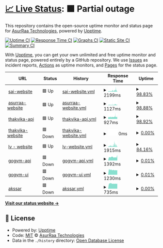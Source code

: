 # [📈 Live Status](https://AsurRaa.github.io/status): <!--live status--> **🟧 Partial outage**

This repository contains the open-source uptime monitor and status page for [AsurRaa Technologies](engineer.asurraa.com), powered by [Upptime](https://github.com/upptime/upptime).

[![Uptime CI](https://github.com/AsurRaa/status/workflows/Uptime%20CI/badge.svg)](https://github.com/upptime/upptime/actions?query=workflow%3A%22Uptime+CI%22)
[![Response Time CI](https://github.com/AsurRaa/status/workflows/Response%20Time%20CI/badge.svg)](https://github.com/upptime/upptime/actions?query=workflow%3A%22Response+Time+CI%22)
[![Graphs CI](https://github.com/AsurRaa/status/workflows/Graphs%20CI/badge.svg)](https://github.com/upptime/upptime/actions?query=workflow%3A%22Graphs+CI%22)
[![Static Site CI](https://github.com/AsurRaa/status/workflows/Static%20Site%20CI/badge.svg)](https://github.com/upptime/upptime/actions?query=workflow%3A%22Static+Site+CI%22)
[![Summary CI](https://github.com/AsurRaa/status/workflows/Summary%20CI/badge.svg)](https://github.com/upptime/upptime/actions?query=workflow%3A%22Summary+CI%22)

With [Upptime](https://upptime.js.org), you can get your own unlimited and free uptime monitor and status page, powered entirely by a GitHub repository. We use [Issues](https://github.com/AsurRaa/status/issues) as incident reports, [Actions](https://github.com/AsurRaa/status/actions) as uptime monitors, and [Pages](https://AsurRaa.github.io/status) for the status page.

<!--start: status pages-->
<!-- This summary is generated by Upptime (https://github.com/upptime/upptime) -->
<!-- Do not edit this manually, your changes will be overwritten -->
<!-- prettier-ignore -->
| URL | Status | History | Response Time | Uptime |
| --- | ------ | ------- | ------------- | ------ |
| <img alt="" src="https://favicons.githubusercontent.com/saicambodianartist.com" height="13"> [sai-website](https://saicambodianartist.com) | 🟩 Up | [sai-website.yml](https://github.com/AsurRaa/status/commits/master/history/sai-website.yml) | <details><summary><img alt="Response time graph" src="./graphs/sai-website/response-time-week.png" height="20"> 2199ms</summary><br><a href="https://status.asurraa.com/history/sai-website"><img alt="Response time 2063" src="https://img.shields.io/endpoint?url=https%3A%2F%2Fraw.githubusercontent.com%2FAsurRaa%2Fstatus%2Fmaster%2Fapi%2Fsai-website%2Fresponse-time.json"></a><br><a href="https://status.asurraa.com/history/sai-website"><img alt="24-hour response time 2087" src="https://img.shields.io/endpoint?url=https%3A%2F%2Fraw.githubusercontent.com%2FAsurRaa%2Fstatus%2Fmaster%2Fapi%2Fsai-website%2Fresponse-time-day.json"></a><br><a href="https://status.asurraa.com/history/sai-website"><img alt="7-day response time 2199" src="https://img.shields.io/endpoint?url=https%3A%2F%2Fraw.githubusercontent.com%2FAsurRaa%2Fstatus%2Fmaster%2Fapi%2Fsai-website%2Fresponse-time-week.json"></a><br><a href="https://status.asurraa.com/history/sai-website"><img alt="30-day response time 2063" src="https://img.shields.io/endpoint?url=https%3A%2F%2Fraw.githubusercontent.com%2FAsurRaa%2Fstatus%2Fmaster%2Fapi%2Fsai-website%2Fresponse-time-month.json"></a><br><a href="https://status.asurraa.com/history/sai-website"><img alt="1-year response time 2063" src="https://img.shields.io/endpoint?url=https%3A%2F%2Fraw.githubusercontent.com%2FAsurRaa%2Fstatus%2Fmaster%2Fapi%2Fsai-website%2Fresponse-time-year.json"></a></details> | <details><summary><a href="https://status.asurraa.com/history/sai-website">98.83%</a></summary><a href="https://status.asurraa.com/history/sai-website"><img alt="All-time uptime 99.01%" src="https://img.shields.io/endpoint?url=https%3A%2F%2Fraw.githubusercontent.com%2FAsurRaa%2Fstatus%2Fmaster%2Fapi%2Fsai-website%2Fuptime.json"></a><br><a href="https://status.asurraa.com/history/sai-website"><img alt="24-hour uptime 96.31%" src="https://img.shields.io/endpoint?url=https%3A%2F%2Fraw.githubusercontent.com%2FAsurRaa%2Fstatus%2Fmaster%2Fapi%2Fsai-website%2Fuptime-day.json"></a><br><a href="https://status.asurraa.com/history/sai-website"><img alt="7-day uptime 98.83%" src="https://img.shields.io/endpoint?url=https%3A%2F%2Fraw.githubusercontent.com%2FAsurRaa%2Fstatus%2Fmaster%2Fapi%2Fsai-website%2Fuptime-week.json"></a><br><a href="https://status.asurraa.com/history/sai-website"><img alt="30-day uptime 99.01%" src="https://img.shields.io/endpoint?url=https%3A%2F%2Fraw.githubusercontent.com%2FAsurRaa%2Fstatus%2Fmaster%2Fapi%2Fsai-website%2Fuptime-month.json"></a><br><a href="https://status.asurraa.com/history/sai-website"><img alt="1-year uptime 99.01%" src="https://img.shields.io/endpoint?url=https%3A%2F%2Fraw.githubusercontent.com%2FAsurRaa%2Fstatus%2Fmaster%2Fapi%2Fsai-website%2Fuptime-year.json"></a></details>
| <img alt="" src="https://favicons.githubusercontent.com/asurraa.com" height="13"> [asurraa-website](https://asurraa.com) | 🟩 Up | [asurraa-website.yml](https://github.com/AsurRaa/status/commits/master/history/asurraa-website.yml) | <details><summary><img alt="Response time graph" src="./graphs/asurraa-website/response-time-week.png" height="20"> 1127ms</summary><br><a href="https://status.asurraa.com/history/asurraa-website"><img alt="Response time 1121" src="https://img.shields.io/endpoint?url=https%3A%2F%2Fraw.githubusercontent.com%2FAsurRaa%2Fstatus%2Fmaster%2Fapi%2Fasurraa-website%2Fresponse-time.json"></a><br><a href="https://status.asurraa.com/history/asurraa-website"><img alt="24-hour response time 1023" src="https://img.shields.io/endpoint?url=https%3A%2F%2Fraw.githubusercontent.com%2FAsurRaa%2Fstatus%2Fmaster%2Fapi%2Fasurraa-website%2Fresponse-time-day.json"></a><br><a href="https://status.asurraa.com/history/asurraa-website"><img alt="7-day response time 1127" src="https://img.shields.io/endpoint?url=https%3A%2F%2Fraw.githubusercontent.com%2FAsurRaa%2Fstatus%2Fmaster%2Fapi%2Fasurraa-website%2Fresponse-time-week.json"></a><br><a href="https://status.asurraa.com/history/asurraa-website"><img alt="30-day response time 1121" src="https://img.shields.io/endpoint?url=https%3A%2F%2Fraw.githubusercontent.com%2FAsurRaa%2Fstatus%2Fmaster%2Fapi%2Fasurraa-website%2Fresponse-time-month.json"></a><br><a href="https://status.asurraa.com/history/asurraa-website"><img alt="1-year response time 1121" src="https://img.shields.io/endpoint?url=https%3A%2F%2Fraw.githubusercontent.com%2FAsurRaa%2Fstatus%2Fmaster%2Fapi%2Fasurraa-website%2Fresponse-time-year.json"></a></details> | <details><summary><a href="https://status.asurraa.com/history/asurraa-website">98.88%</a></summary><a href="https://status.asurraa.com/history/asurraa-website"><img alt="All-time uptime 97.18%" src="https://img.shields.io/endpoint?url=https%3A%2F%2Fraw.githubusercontent.com%2FAsurRaa%2Fstatus%2Fmaster%2Fapi%2Fasurraa-website%2Fuptime.json"></a><br><a href="https://status.asurraa.com/history/asurraa-website"><img alt="24-hour uptime 96.41%" src="https://img.shields.io/endpoint?url=https%3A%2F%2Fraw.githubusercontent.com%2FAsurRaa%2Fstatus%2Fmaster%2Fapi%2Fasurraa-website%2Fuptime-day.json"></a><br><a href="https://status.asurraa.com/history/asurraa-website"><img alt="7-day uptime 98.88%" src="https://img.shields.io/endpoint?url=https%3A%2F%2Fraw.githubusercontent.com%2FAsurRaa%2Fstatus%2Fmaster%2Fapi%2Fasurraa-website%2Fuptime-week.json"></a><br><a href="https://status.asurraa.com/history/asurraa-website"><img alt="30-day uptime 97.18%" src="https://img.shields.io/endpoint?url=https%3A%2F%2Fraw.githubusercontent.com%2FAsurRaa%2Fstatus%2Fmaster%2Fapi%2Fasurraa-website%2Fuptime-month.json"></a><br><a href="https://status.asurraa.com/history/asurraa-website"><img alt="1-year uptime 97.18%" src="https://img.shields.io/endpoint?url=https%3A%2F%2Fraw.githubusercontent.com%2FAsurRaa%2Fstatus%2Fmaster%2Fapi%2Fasurraa-website%2Fuptime-year.json"></a></details>
| <img alt="" src="https://favicons.githubusercontent.com/thakvika-api-dev.asurraa.com" height="13"> [thakvika-api](https://thakvika-api-dev.asurraa.com) | 🟩 Up | [thakvika-api.yml](https://github.com/AsurRaa/status/commits/master/history/thakvika-api.yml) | <details><summary><img alt="Response time graph" src="./graphs/thakvika-api/response-time-week.png" height="20"> 927ms</summary><br><a href="https://status.asurraa.com/history/thakvika-api"><img alt="Response time 919" src="https://img.shields.io/endpoint?url=https%3A%2F%2Fraw.githubusercontent.com%2FAsurRaa%2Fstatus%2Fmaster%2Fapi%2Fthakvika-api%2Fresponse-time.json"></a><br><a href="https://status.asurraa.com/history/thakvika-api"><img alt="24-hour response time 929" src="https://img.shields.io/endpoint?url=https%3A%2F%2Fraw.githubusercontent.com%2FAsurRaa%2Fstatus%2Fmaster%2Fapi%2Fthakvika-api%2Fresponse-time-day.json"></a><br><a href="https://status.asurraa.com/history/thakvika-api"><img alt="7-day response time 927" src="https://img.shields.io/endpoint?url=https%3A%2F%2Fraw.githubusercontent.com%2FAsurRaa%2Fstatus%2Fmaster%2Fapi%2Fthakvika-api%2Fresponse-time-week.json"></a><br><a href="https://status.asurraa.com/history/thakvika-api"><img alt="30-day response time 919" src="https://img.shields.io/endpoint?url=https%3A%2F%2Fraw.githubusercontent.com%2FAsurRaa%2Fstatus%2Fmaster%2Fapi%2Fthakvika-api%2Fresponse-time-month.json"></a><br><a href="https://status.asurraa.com/history/thakvika-api"><img alt="1-year response time 919" src="https://img.shields.io/endpoint?url=https%3A%2F%2Fraw.githubusercontent.com%2FAsurRaa%2Fstatus%2Fmaster%2Fapi%2Fthakvika-api%2Fresponse-time-year.json"></a></details> | <details><summary><a href="https://status.asurraa.com/history/thakvika-api">98.92%</a></summary><a href="https://status.asurraa.com/history/thakvika-api"><img alt="All-time uptime 88.74%" src="https://img.shields.io/endpoint?url=https%3A%2F%2Fraw.githubusercontent.com%2FAsurRaa%2Fstatus%2Fmaster%2Fapi%2Fthakvika-api%2Fuptime.json"></a><br><a href="https://status.asurraa.com/history/thakvika-api"><img alt="24-hour uptime 96.51%" src="https://img.shields.io/endpoint?url=https%3A%2F%2Fraw.githubusercontent.com%2FAsurRaa%2Fstatus%2Fmaster%2Fapi%2Fthakvika-api%2Fuptime-day.json"></a><br><a href="https://status.asurraa.com/history/thakvika-api"><img alt="7-day uptime 98.92%" src="https://img.shields.io/endpoint?url=https%3A%2F%2Fraw.githubusercontent.com%2FAsurRaa%2Fstatus%2Fmaster%2Fapi%2Fthakvika-api%2Fuptime-week.json"></a><br><a href="https://status.asurraa.com/history/thakvika-api"><img alt="30-day uptime 88.74%" src="https://img.shields.io/endpoint?url=https%3A%2F%2Fraw.githubusercontent.com%2FAsurRaa%2Fstatus%2Fmaster%2Fapi%2Fthakvika-api%2Fuptime-month.json"></a><br><a href="https://status.asurraa.com/history/thakvika-api"><img alt="1-year uptime 88.74%" src="https://img.shields.io/endpoint?url=https%3A%2F%2Fraw.githubusercontent.com%2FAsurRaa%2Fstatus%2Fmaster%2Fapi%2Fthakvika-api%2Fuptime-year.json"></a></details>
| <img alt="" src="https://favicons.githubusercontent.com/thakvika.asurraa.com" height="13"> [thakvika-website](https://thakvika.asurraa.com) | 🟥 Down | [thakvika-website.yml](https://github.com/AsurRaa/status/commits/master/history/thakvika-website.yml) | <details><summary><img alt="Response time graph" src="./graphs/thakvika-website/response-time-week.png" height="20"> 0ms</summary><br><a href="https://status.asurraa.com/history/thakvika-website"><img alt="Response time 0" src="https://img.shields.io/endpoint?url=https%3A%2F%2Fraw.githubusercontent.com%2FAsurRaa%2Fstatus%2Fmaster%2Fapi%2Fthakvika-website%2Fresponse-time.json"></a><br><a href="https://status.asurraa.com/history/thakvika-website"><img alt="24-hour response time 0" src="https://img.shields.io/endpoint?url=https%3A%2F%2Fraw.githubusercontent.com%2FAsurRaa%2Fstatus%2Fmaster%2Fapi%2Fthakvika-website%2Fresponse-time-day.json"></a><br><a href="https://status.asurraa.com/history/thakvika-website"><img alt="7-day response time 0" src="https://img.shields.io/endpoint?url=https%3A%2F%2Fraw.githubusercontent.com%2FAsurRaa%2Fstatus%2Fmaster%2Fapi%2Fthakvika-website%2Fresponse-time-week.json"></a><br><a href="https://status.asurraa.com/history/thakvika-website"><img alt="30-day response time 0" src="https://img.shields.io/endpoint?url=https%3A%2F%2Fraw.githubusercontent.com%2FAsurRaa%2Fstatus%2Fmaster%2Fapi%2Fthakvika-website%2Fresponse-time-month.json"></a><br><a href="https://status.asurraa.com/history/thakvika-website"><img alt="1-year response time 0" src="https://img.shields.io/endpoint?url=https%3A%2F%2Fraw.githubusercontent.com%2FAsurRaa%2Fstatus%2Fmaster%2Fapi%2Fthakvika-website%2Fresponse-time-year.json"></a></details> | <details><summary><a href="https://status.asurraa.com/history/thakvika-website">0.00%</a></summary><a href="https://status.asurraa.com/history/thakvika-website"><img alt="All-time uptime 0.00%" src="https://img.shields.io/endpoint?url=https%3A%2F%2Fraw.githubusercontent.com%2FAsurRaa%2Fstatus%2Fmaster%2Fapi%2Fthakvika-website%2Fuptime.json"></a><br><a href="https://status.asurraa.com/history/thakvika-website"><img alt="24-hour uptime 0.00%" src="https://img.shields.io/endpoint?url=https%3A%2F%2Fraw.githubusercontent.com%2FAsurRaa%2Fstatus%2Fmaster%2Fapi%2Fthakvika-website%2Fuptime-day.json"></a><br><a href="https://status.asurraa.com/history/thakvika-website"><img alt="7-day uptime 0.00%" src="https://img.shields.io/endpoint?url=https%3A%2F%2Fraw.githubusercontent.com%2FAsurRaa%2Fstatus%2Fmaster%2Fapi%2Fthakvika-website%2Fuptime-week.json"></a><br><a href="https://status.asurraa.com/history/thakvika-website"><img alt="30-day uptime 0.00%" src="https://img.shields.io/endpoint?url=https%3A%2F%2Fraw.githubusercontent.com%2FAsurRaa%2Fstatus%2Fmaster%2Fapi%2Fthakvika-website%2Fuptime-month.json"></a><br><a href="https://status.asurraa.com/history/thakvika-website"><img alt="1-year uptime 0.00%" src="https://img.shields.io/endpoint?url=https%3A%2F%2Fraw.githubusercontent.com%2FAsurRaa%2Fstatus%2Fmaster%2Fapi%2Fthakvika-website%2Fuptime-year.json"></a></details>
| <img alt="" src="https://favicons.githubusercontent.com/lauvann.info" height="13"> [lv - website](https://lauvann.info/) | 🟩 Up | [lv-website.yml](https://github.com/AsurRaa/status/commits/master/history/lv-website.yml) | <details><summary><img alt="Response time graph" src="./graphs/lv-website/response-time-week.png" height="20"> 1915ms</summary><br><a href="https://status.asurraa.com/history/lv-website"><img alt="Response time 1915" src="https://img.shields.io/endpoint?url=https%3A%2F%2Fraw.githubusercontent.com%2FAsurRaa%2Fstatus%2Fmaster%2Fapi%2Flv-website%2Fresponse-time.json"></a><br><a href="https://status.asurraa.com/history/lv-website"><img alt="24-hour response time 1958" src="https://img.shields.io/endpoint?url=https%3A%2F%2Fraw.githubusercontent.com%2FAsurRaa%2Fstatus%2Fmaster%2Fapi%2Flv-website%2Fresponse-time-day.json"></a><br><a href="https://status.asurraa.com/history/lv-website"><img alt="7-day response time 1915" src="https://img.shields.io/endpoint?url=https%3A%2F%2Fraw.githubusercontent.com%2FAsurRaa%2Fstatus%2Fmaster%2Fapi%2Flv-website%2Fresponse-time-week.json"></a><br><a href="https://status.asurraa.com/history/lv-website"><img alt="30-day response time 1915" src="https://img.shields.io/endpoint?url=https%3A%2F%2Fraw.githubusercontent.com%2FAsurRaa%2Fstatus%2Fmaster%2Fapi%2Flv-website%2Fresponse-time-month.json"></a><br><a href="https://status.asurraa.com/history/lv-website"><img alt="1-year response time 1915" src="https://img.shields.io/endpoint?url=https%3A%2F%2Fraw.githubusercontent.com%2FAsurRaa%2Fstatus%2Fmaster%2Fapi%2Flv-website%2Fresponse-time-year.json"></a></details> | <details><summary><a href="https://status.asurraa.com/history/lv-website">84.16%</a></summary><a href="https://status.asurraa.com/history/lv-website"><img alt="All-time uptime 84.16%" src="https://img.shields.io/endpoint?url=https%3A%2F%2Fraw.githubusercontent.com%2FAsurRaa%2Fstatus%2Fmaster%2Fapi%2Flv-website%2Fuptime.json"></a><br><a href="https://status.asurraa.com/history/lv-website"><img alt="24-hour uptime 96.62%" src="https://img.shields.io/endpoint?url=https%3A%2F%2Fraw.githubusercontent.com%2FAsurRaa%2Fstatus%2Fmaster%2Fapi%2Flv-website%2Fuptime-day.json"></a><br><a href="https://status.asurraa.com/history/lv-website"><img alt="7-day uptime 84.16%" src="https://img.shields.io/endpoint?url=https%3A%2F%2Fraw.githubusercontent.com%2FAsurRaa%2Fstatus%2Fmaster%2Fapi%2Flv-website%2Fuptime-week.json"></a><br><a href="https://status.asurraa.com/history/lv-website"><img alt="30-day uptime 84.16%" src="https://img.shields.io/endpoint?url=https%3A%2F%2Fraw.githubusercontent.com%2FAsurRaa%2Fstatus%2Fmaster%2Fapi%2Flv-website%2Fuptime-month.json"></a><br><a href="https://status.asurraa.com/history/lv-website"><img alt="1-year uptime 84.16%" src="https://img.shields.io/endpoint?url=https%3A%2F%2Fraw.githubusercontent.com%2FAsurRaa%2Fstatus%2Fmaster%2Fapi%2Flv-website%2Fuptime-year.json"></a></details>
| <img alt="" src="https://favicons.githubusercontent.com/gogym-api.asurraa.com" height="13"> [gogym-api](http://gogym-api.asurraa.com/) | 🟥 Down | [gogym-api.yml](https://github.com/AsurRaa/status/commits/master/history/gogym-api.yml) | <details><summary><img alt="Response time graph" src="./graphs/gogym-api/response-time-week.png" height="20"> 1392ms</summary><br><a href="https://status.asurraa.com/history/gogym-api"><img alt="Response time 1392" src="https://img.shields.io/endpoint?url=https%3A%2F%2Fraw.githubusercontent.com%2FAsurRaa%2Fstatus%2Fmaster%2Fapi%2Fgogym-api%2Fresponse-time.json"></a><br><a href="https://status.asurraa.com/history/gogym-api"><img alt="24-hour response time 1392" src="https://img.shields.io/endpoint?url=https%3A%2F%2Fraw.githubusercontent.com%2FAsurRaa%2Fstatus%2Fmaster%2Fapi%2Fgogym-api%2Fresponse-time-day.json"></a><br><a href="https://status.asurraa.com/history/gogym-api"><img alt="7-day response time 1392" src="https://img.shields.io/endpoint?url=https%3A%2F%2Fraw.githubusercontent.com%2FAsurRaa%2Fstatus%2Fmaster%2Fapi%2Fgogym-api%2Fresponse-time-week.json"></a><br><a href="https://status.asurraa.com/history/gogym-api"><img alt="30-day response time 1392" src="https://img.shields.io/endpoint?url=https%3A%2F%2Fraw.githubusercontent.com%2FAsurRaa%2Fstatus%2Fmaster%2Fapi%2Fgogym-api%2Fresponse-time-month.json"></a><br><a href="https://status.asurraa.com/history/gogym-api"><img alt="1-year response time 1392" src="https://img.shields.io/endpoint?url=https%3A%2F%2Fraw.githubusercontent.com%2FAsurRaa%2Fstatus%2Fmaster%2Fapi%2Fgogym-api%2Fresponse-time-year.json"></a></details> | <details><summary><a href="https://status.asurraa.com/history/gogym-api">0.01%</a></summary><a href="https://status.asurraa.com/history/gogym-api"><img alt="All-time uptime 0.01%" src="https://img.shields.io/endpoint?url=https%3A%2F%2Fraw.githubusercontent.com%2FAsurRaa%2Fstatus%2Fmaster%2Fapi%2Fgogym-api%2Fuptime.json"></a><br><a href="https://status.asurraa.com/history/gogym-api"><img alt="24-hour uptime 0.01%" src="https://img.shields.io/endpoint?url=https%3A%2F%2Fraw.githubusercontent.com%2FAsurRaa%2Fstatus%2Fmaster%2Fapi%2Fgogym-api%2Fuptime-day.json"></a><br><a href="https://status.asurraa.com/history/gogym-api"><img alt="7-day uptime 0.01%" src="https://img.shields.io/endpoint?url=https%3A%2F%2Fraw.githubusercontent.com%2FAsurRaa%2Fstatus%2Fmaster%2Fapi%2Fgogym-api%2Fuptime-week.json"></a><br><a href="https://status.asurraa.com/history/gogym-api"><img alt="30-day uptime 0.01%" src="https://img.shields.io/endpoint?url=https%3A%2F%2Fraw.githubusercontent.com%2FAsurRaa%2Fstatus%2Fmaster%2Fapi%2Fgogym-api%2Fuptime-month.json"></a><br><a href="https://status.asurraa.com/history/gogym-api"><img alt="1-year uptime 0.01%" src="https://img.shields.io/endpoint?url=https%3A%2F%2Fraw.githubusercontent.com%2FAsurRaa%2Fstatus%2Fmaster%2Fapi%2Fgogym-api%2Fuptime-year.json"></a></details>
| <img alt="" src="https://favicons.githubusercontent.com/gogym-ui.asurraa.com" height="13"> [gogym-ui](http://gogym-ui.asurraa.com/) | 🟥 Down | [gogym-ui.yml](https://github.com/AsurRaa/status/commits/master/history/gogym-ui.yml) | <details><summary><img alt="Response time graph" src="./graphs/gogym-ui/response-time-week.png" height="20"> 1230ms</summary><br><a href="https://status.asurraa.com/history/gogym-ui"><img alt="Response time 1230" src="https://img.shields.io/endpoint?url=https%3A%2F%2Fraw.githubusercontent.com%2FAsurRaa%2Fstatus%2Fmaster%2Fapi%2Fgogym-ui%2Fresponse-time.json"></a><br><a href="https://status.asurraa.com/history/gogym-ui"><img alt="24-hour response time 1230" src="https://img.shields.io/endpoint?url=https%3A%2F%2Fraw.githubusercontent.com%2FAsurRaa%2Fstatus%2Fmaster%2Fapi%2Fgogym-ui%2Fresponse-time-day.json"></a><br><a href="https://status.asurraa.com/history/gogym-ui"><img alt="7-day response time 1230" src="https://img.shields.io/endpoint?url=https%3A%2F%2Fraw.githubusercontent.com%2FAsurRaa%2Fstatus%2Fmaster%2Fapi%2Fgogym-ui%2Fresponse-time-week.json"></a><br><a href="https://status.asurraa.com/history/gogym-ui"><img alt="30-day response time 1230" src="https://img.shields.io/endpoint?url=https%3A%2F%2Fraw.githubusercontent.com%2FAsurRaa%2Fstatus%2Fmaster%2Fapi%2Fgogym-ui%2Fresponse-time-month.json"></a><br><a href="https://status.asurraa.com/history/gogym-ui"><img alt="1-year response time 1230" src="https://img.shields.io/endpoint?url=https%3A%2F%2Fraw.githubusercontent.com%2FAsurRaa%2Fstatus%2Fmaster%2Fapi%2Fgogym-ui%2Fresponse-time-year.json"></a></details> | <details><summary><a href="https://status.asurraa.com/history/gogym-ui">0.01%</a></summary><a href="https://status.asurraa.com/history/gogym-ui"><img alt="All-time uptime 0.01%" src="https://img.shields.io/endpoint?url=https%3A%2F%2Fraw.githubusercontent.com%2FAsurRaa%2Fstatus%2Fmaster%2Fapi%2Fgogym-ui%2Fuptime.json"></a><br><a href="https://status.asurraa.com/history/gogym-ui"><img alt="24-hour uptime 0.01%" src="https://img.shields.io/endpoint?url=https%3A%2F%2Fraw.githubusercontent.com%2FAsurRaa%2Fstatus%2Fmaster%2Fapi%2Fgogym-ui%2Fuptime-day.json"></a><br><a href="https://status.asurraa.com/history/gogym-ui"><img alt="7-day uptime 0.01%" src="https://img.shields.io/endpoint?url=https%3A%2F%2Fraw.githubusercontent.com%2FAsurRaa%2Fstatus%2Fmaster%2Fapi%2Fgogym-ui%2Fuptime-week.json"></a><br><a href="https://status.asurraa.com/history/gogym-ui"><img alt="30-day uptime 0.01%" src="https://img.shields.io/endpoint?url=https%3A%2F%2Fraw.githubusercontent.com%2FAsurRaa%2Fstatus%2Fmaster%2Fapi%2Fgogym-ui%2Fuptime-month.json"></a><br><a href="https://status.asurraa.com/history/gogym-ui"><img alt="1-year uptime 0.01%" src="https://img.shields.io/endpoint?url=https%3A%2F%2Fraw.githubusercontent.com%2FAsurRaa%2Fstatus%2Fmaster%2Fapi%2Fgogym-ui%2Fuptime-year.json"></a></details>
| <img alt="" src="https://favicons.githubusercontent.com/akssar.asurraa.com" height="13"> [akssar](https://akssar.asurraa.com/) | 🟥 Down | [akssar.yml](https://github.com/AsurRaa/status/commits/master/history/akssar.yml) | <details><summary><img alt="Response time graph" src="./graphs/akssar/response-time-week.png" height="20"> 735ms</summary><br><a href="https://status.asurraa.com/history/akssar"><img alt="Response time 735" src="https://img.shields.io/endpoint?url=https%3A%2F%2Fraw.githubusercontent.com%2FAsurRaa%2Fstatus%2Fmaster%2Fapi%2Fakssar%2Fresponse-time.json"></a><br><a href="https://status.asurraa.com/history/akssar"><img alt="24-hour response time 735" src="https://img.shields.io/endpoint?url=https%3A%2F%2Fraw.githubusercontent.com%2FAsurRaa%2Fstatus%2Fmaster%2Fapi%2Fakssar%2Fresponse-time-day.json"></a><br><a href="https://status.asurraa.com/history/akssar"><img alt="7-day response time 735" src="https://img.shields.io/endpoint?url=https%3A%2F%2Fraw.githubusercontent.com%2FAsurRaa%2Fstatus%2Fmaster%2Fapi%2Fakssar%2Fresponse-time-week.json"></a><br><a href="https://status.asurraa.com/history/akssar"><img alt="30-day response time 735" src="https://img.shields.io/endpoint?url=https%3A%2F%2Fraw.githubusercontent.com%2FAsurRaa%2Fstatus%2Fmaster%2Fapi%2Fakssar%2Fresponse-time-month.json"></a><br><a href="https://status.asurraa.com/history/akssar"><img alt="1-year response time 735" src="https://img.shields.io/endpoint?url=https%3A%2F%2Fraw.githubusercontent.com%2FAsurRaa%2Fstatus%2Fmaster%2Fapi%2Fakssar%2Fresponse-time-year.json"></a></details> | <details><summary><a href="https://status.asurraa.com/history/akssar">0.00%</a></summary><a href="https://status.asurraa.com/history/akssar"><img alt="All-time uptime 0.00%" src="https://img.shields.io/endpoint?url=https%3A%2F%2Fraw.githubusercontent.com%2FAsurRaa%2Fstatus%2Fmaster%2Fapi%2Fakssar%2Fuptime.json"></a><br><a href="https://status.asurraa.com/history/akssar"><img alt="24-hour uptime 0.00%" src="https://img.shields.io/endpoint?url=https%3A%2F%2Fraw.githubusercontent.com%2FAsurRaa%2Fstatus%2Fmaster%2Fapi%2Fakssar%2Fuptime-day.json"></a><br><a href="https://status.asurraa.com/history/akssar"><img alt="7-day uptime 0.00%" src="https://img.shields.io/endpoint?url=https%3A%2F%2Fraw.githubusercontent.com%2FAsurRaa%2Fstatus%2Fmaster%2Fapi%2Fakssar%2Fuptime-week.json"></a><br><a href="https://status.asurraa.com/history/akssar"><img alt="30-day uptime 0.00%" src="https://img.shields.io/endpoint?url=https%3A%2F%2Fraw.githubusercontent.com%2FAsurRaa%2Fstatus%2Fmaster%2Fapi%2Fakssar%2Fuptime-month.json"></a><br><a href="https://status.asurraa.com/history/akssar"><img alt="1-year uptime 0.00%" src="https://img.shields.io/endpoint?url=https%3A%2F%2Fraw.githubusercontent.com%2FAsurRaa%2Fstatus%2Fmaster%2Fapi%2Fakssar%2Fuptime-year.json"></a></details>

<!--end: status pages-->

[**Visit our status website →**](https://AsurRaa.github.io/status)

## 📄 License

- Powered by: [Upptime](https://github.com/upptime/upptime)
- Code: [MIT](./LICENSE) © [AsurRaa Technologies](engineer.asurraa.com)
- Data in the `./history` directory: [Open Database License](https://opendatacommons.org/licenses/odbl/1-0/)
